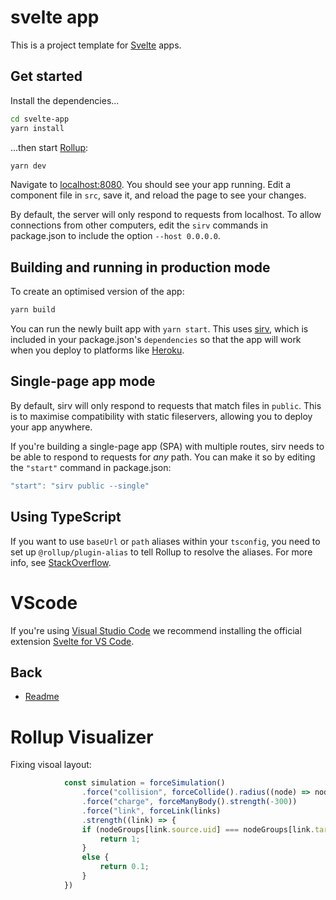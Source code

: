 # svelte app

This is a project template for [Svelte](https://svelte.dev) apps.

## Get started

Install the dependencies...

```bash
cd svelte-app
yarn install
```

...then start [Rollup](https://rollupjs.org):

```bash
yarn dev
```

Navigate to [localhost:8080](http://localhost:8080). You should see your app running.
Edit a component file in `src`, save it, and reload the page to see your changes.

By default, the server will only respond to requests from localhost. To allow connections from
other computers, edit the `sirv` commands in package.json to include the option `--host 0.0.0.0`.

## Building and running in production mode

To create an optimised version of the app:

```bash
yarn build
```

You can run the newly built app with `yarn start`. This uses [sirv](https://github.com/lukeed/sirv),
which is included in your package.json's `dependencies` so that the app will work when you deploy
to platforms like [Heroku](https://heroku.com).

## Single-page app mode

By default, sirv will only respond to requests that match files in `public`. This is to maximise
compatibility with static fileservers, allowing you to deploy your app anywhere.

If you're building a single-page app (SPA) with multiple routes, sirv needs to be able to respond
to requests for _any_ path. You can make it so by editing the `"start"` command in package.json:

```js
"start": "sirv public --single"
```

## Using TypeScript

If you want to use `baseUrl` or `path` aliases within your `tsconfig`, you need to set up
`@rollup/plugin-alias` to tell Rollup to resolve the aliases. For more info, see
[StackOverflow](https://stackoverflow.com/questions/63427935/setup-tsconfig-path-in-svelte).

# VScode

If you're using [Visual Studio Code](https://code.visualstudio.com/)
we recommend installing the official extension
[Svelte for VS Code](https://marketplace.visualstudio.com/items?itemName=svelte.svelte-vscode).

## Back

-  [Readme](../README)

# Rollup Visualizer

Fixing visoal layout:

```js
            const simulation = forceSimulation()
                .force("collision", forceCollide().radius((node) => node.radius*1.25))
                .force("charge", forceManyBody().strength(-300))
                .force("link", forceLink(links)
                .strength((link) => {
                if (nodeGroups[link.source.uid] === nodeGroups[link.target.uid]) {
                    return 1;
                }
                else {
                    return 0.1;
                }
            })
```
